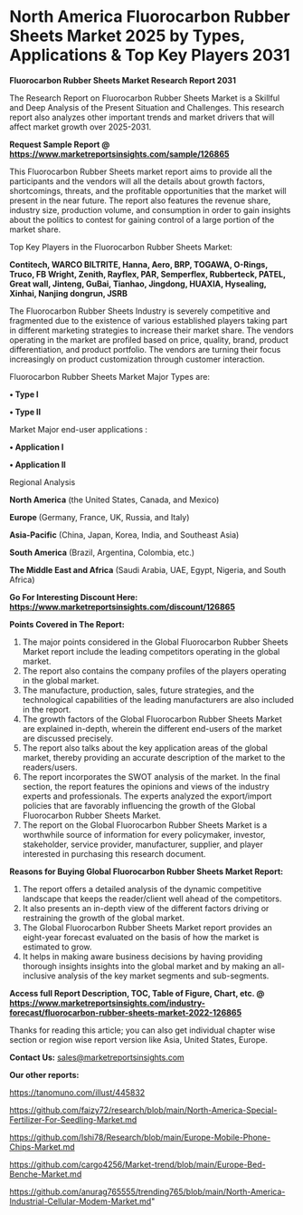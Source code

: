 # North America Fluorocarbon Rubber Sheets Market 2025 by Types, Applications & Top Key Players 2031

<strong>Fluorocarbon Rubber Sheets Market Research Report 2031</strong>

The Research Report on Fluorocarbon Rubber Sheets Market is a Skillful and Deep Analysis of the Present Situation and Challenges. This research report also analyzes other important trends and market drivers that will affect market growth over 2025-2031.

<strong>Request Sample Report @ <a href=https://www.marketreportsinsights.com/sample/126865>https://www.marketreportsinsights.com/sample/126865</a></strong>

This Fluorocarbon Rubber Sheets market report aims to provide all the participants and the vendors will all the details about growth factors, shortcomings, threats, and the profitable opportunities that the market will present in the near future. The report also features the revenue share, industry size, production volume, and consumption in order to gain insights about the politics to contest for gaining control of a large portion of the market share.

Top Key Players in the Fluorocarbon Rubber Sheets Market:

<strong>Contitech, WARCO BILTRITE, Hanna, Aero, BRP, TOGAWA, O-Rings, Truco, FB Wright, Zenith, Rayflex, PAR, Semperflex, Rubberteck, PATEL, Great wall, Jinteng, GuBai, Tianhao, Jingdong, HUAXIA, Hysealing, Xinhai, Nanjing dongrun, JSRB</strong>

The Fluorocarbon Rubber Sheets Industry is severely competitive and fragmented due to the existence of various established players taking part in different marketing strategies to increase their market share. The vendors operating in the market are profiled based on price, quality, brand, product differentiation, and product portfolio. The vendors are turning their focus increasingly on product customization through customer interaction.

Fluorocarbon Rubber Sheets Market Major Types are:

<strong>• Type I

• Type II</strong>

Market Major end-user applications :

<strong>• Application I

• Application II</strong>

Regional Analysis

</u><strong><b>North America</b></strong> (the United States, Canada, and Mexico)

<strong><b>Europe </b></strong>(Germany, France, UK, Russia, and Italy)

<strong><b>Asia-Pacific</b></strong> (China, Japan, Korea, India, and Southeast Asia)

<strong><b>South America</b></strong> (Brazil, Argentina, Colombia, etc.)

<strong><b>The Middle East and Africa</b></strong> (Saudi Arabia, UAE, Egypt, Nigeria, and South Africa)

<strong>Go For Interesting Discount Here: <a href=https://www.marketreportsinsights.com/discount/126865>https://www.marketreportsinsights.com/discount/126865</a></strong>

<strong>Points Covered in The Report:</strong>
<ol>
  <li>The major points considered in the Global Fluorocarbon Rubber Sheets Market report include the leading competitors operating in the global market.</li>
  <li>The report also contains the company profiles of the players operating in the global market.</li>
  <li>The manufacture, production, sales, future strategies, and the technological capabilities of the leading manufacturers are also included in the report.</li>
  <li>The growth factors of the Global Fluorocarbon Rubber Sheets Market are explained in-depth, wherein the different end-users of the market are discussed precisely.</li>
  <li>The report also talks about the key application areas of the global market, thereby providing an accurate description of the market to the readers/users.</li>
  <li>The report incorporates the SWOT analysis of the market. In the final section, the report features the opinions and views of the industry experts and professionals. The experts analyzed the export/import policies that are favorably influencing the growth of the Global Fluorocarbon Rubber Sheets Market.</li>
  <li>The report on the Global Fluorocarbon Rubber Sheets Market is a worthwhile source of information for every policymaker, investor, stakeholder, service provider, manufacturer, supplier, and player interested in purchasing this research document.</li>
</ol>
<strong>Reasons for Buying Global Fluorocarbon Rubber Sheets Market Report:</strong>

<ol>
  <li>The report offers a detailed analysis of the dynamic competitive landscape that keeps the reader/client well ahead of the competitors.</li>
  <li>It also presents an in-depth view of the different factors driving or restraining the growth of the global market.</li>
  <li>The Global Fluorocarbon Rubber Sheets Market report provides an eight-year forecast evaluated on the basis of how the market is estimated to grow.</li>
  <li>It helps in making aware business decisions by having providing thorough insights insights into the global market and by making an all-inclusive analysis of the key market segments and sub-segments.</li>
</ol>
<strong>Access full Report Description, TOC, Table of Figure, Chart, etc. @ <a href=https://www.marketreportsinsights.com/industry-forecast/fluorocarbon-rubber-sheets-market-2022-126865>https://www.marketreportsinsights.com/industry-forecast/fluorocarbon-rubber-sheets-market-2022-126865</a></strong>


Thanks for reading this article; you can also get individual chapter wise section or region wise report version like Asia, United States, Europe.

<strong>Contact Us:</strong>
sales@marketreportsinsights.com

<strong>Our other reports:</strong>

<a href=https://tanomuno.com/illust/445832>https://tanomuno.com/illust/445832</a>

<a href=https://github.com/faizy72/research/blob/main/North-America-Special-Fertilizer-For-Seedling-Market.md>https://github.com/faizy72/research/blob/main/North-America-Special-Fertilizer-For-Seedling-Market.md</a>

<a href=https://github.com/Ishi78/Research/blob/main/Europe-Mobile-Phone-Chips-Market.md>https://github.com/Ishi78/Research/blob/main/Europe-Mobile-Phone-Chips-Market.md</a>

<a href=https://github.com/cargo4256/Market-trend/blob/main/Europe-Bed-Benche-Market.md>https://github.com/cargo4256/Market-trend/blob/main/Europe-Bed-Benche-Market.md</a>

<a href=https://github.com/anurag765555/trending765/blob/main/North-America-Industrial-Cellular-Modem-Market.md>https://github.com/anurag765555/trending765/blob/main/North-America-Industrial-Cellular-Modem-Market.md</a>"
